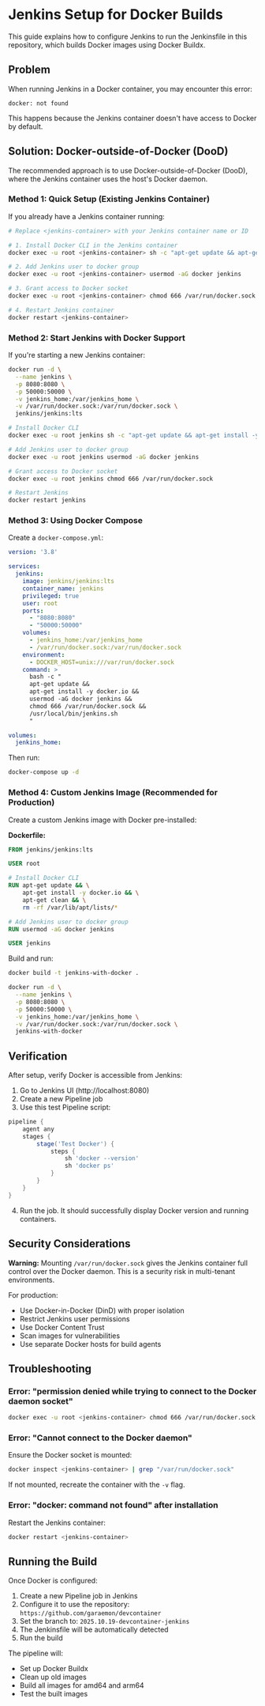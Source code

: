 # Jenkins Setup for Docker Builds

This guide explains how to configure Jenkins to run the Jenkinsfile in this repository, which builds Docker images using Docker Buildx.

## Problem

When running Jenkins in a Docker container, you may encounter this error:
```
docker: not found
```

This happens because the Jenkins container doesn't have access to Docker by default.

## Solution: Docker-outside-of-Docker (DooD)

The recommended approach is to use Docker-outside-of-Docker (DooD), where the Jenkins container uses the host's Docker daemon.

### Method 1: Quick Setup (Existing Jenkins Container)

If you already have a Jenkins container running:

```bash
# Replace <jenkins-container> with your Jenkins container name or ID

# 1. Install Docker CLI in the Jenkins container
docker exec -u root <jenkins-container> sh -c "apt-get update && apt-get install -y docker.io"

# 2. Add Jenkins user to docker group
docker exec -u root <jenkins-container> usermod -aG docker jenkins

# 3. Grant access to Docker socket
docker exec -u root <jenkins-container> chmod 666 /var/run/docker.sock

# 4. Restart Jenkins container
docker restart <jenkins-container>
```

### Method 2: Start Jenkins with Docker Support

If you're starting a new Jenkins container:

```bash
docker run -d \
  --name jenkins \
  -p 8080:8080 \
  -p 50000:50000 \
  -v jenkins_home:/var/jenkins_home \
  -v /var/run/docker.sock:/var/run/docker.sock \
  jenkins/jenkins:lts

# Install Docker CLI
docker exec -u root jenkins sh -c "apt-get update && apt-get install -y docker.io"

# Add Jenkins user to docker group
docker exec -u root jenkins usermod -aG docker jenkins

# Grant access to Docker socket
docker exec -u root jenkins chmod 666 /var/run/docker.sock

# Restart Jenkins
docker restart jenkins
```

### Method 3: Using Docker Compose

Create a `docker-compose.yml`:

```yaml
version: '3.8'

services:
  jenkins:
    image: jenkins/jenkins:lts
    container_name: jenkins
    privileged: true
    user: root
    ports:
      - "8080:8080"
      - "50000:50000"
    volumes:
      - jenkins_home:/var/jenkins_home
      - /var/run/docker.sock:/var/run/docker.sock
    environment:
      - DOCKER_HOST=unix:///var/run/docker.sock
    command: >
      bash -c "
      apt-get update &&
      apt-get install -y docker.io &&
      usermod -aG docker jenkins &&
      chmod 666 /var/run/docker.sock &&
      /usr/local/bin/jenkins.sh
      "

volumes:
  jenkins_home:
```

Then run:
```bash
docker-compose up -d
```

### Method 4: Custom Jenkins Image (Recommended for Production)

Create a custom Jenkins image with Docker pre-installed:

**Dockerfile:**
```dockerfile
FROM jenkins/jenkins:lts

USER root

# Install Docker CLI
RUN apt-get update && \
    apt-get install -y docker.io && \
    apt-get clean && \
    rm -rf /var/lib/apt/lists/*

# Add Jenkins user to docker group
RUN usermod -aG docker jenkins

USER jenkins
```

Build and run:
```bash
docker build -t jenkins-with-docker .

docker run -d \
  --name jenkins \
  -p 8080:8080 \
  -p 50000:50000 \
  -v jenkins_home:/var/jenkins_home \
  -v /var/run/docker.sock:/var/run/docker.sock \
  jenkins-with-docker
```

## Verification

After setup, verify Docker is accessible from Jenkins:

1. Go to Jenkins UI (http://localhost:8080)
2. Create a new Pipeline job
3. Use this test Pipeline script:

```groovy
pipeline {
    agent any
    stages {
        stage('Test Docker') {
            steps {
                sh 'docker --version'
                sh 'docker ps'
            }
        }
    }
}
```

4. Run the job. It should successfully display Docker version and running containers.

## Security Considerations

**Warning:** Mounting `/var/run/docker.sock` gives the Jenkins container full control over the Docker daemon. This is a security risk in multi-tenant environments.

For production:
- Use Docker-in-Docker (DinD) with proper isolation
- Restrict Jenkins user permissions
- Use Docker Content Trust
- Scan images for vulnerabilities
- Use separate Docker hosts for build agents

## Troubleshooting

### Error: "permission denied while trying to connect to the Docker daemon socket"

```bash
docker exec -u root <jenkins-container> chmod 666 /var/run/docker.sock
```

### Error: "Cannot connect to the Docker daemon"

Ensure the Docker socket is mounted:
```bash
docker inspect <jenkins-container> | grep "/var/run/docker.sock"
```

If not mounted, recreate the container with the `-v` flag.

### Error: "docker: command not found" after installation

Restart the Jenkins container:
```bash
docker restart <jenkins-container>
```

## Running the Build

Once Docker is configured:

1. Create a new Pipeline job in Jenkins
2. Configure it to use the repository: `https://github.com/garaemon/devcontainer`
3. Set the branch to: `2025.10.19-devcontainer-jenkins`
4. The Jenkinsfile will be automatically detected
5. Run the build

The pipeline will:
- Set up Docker Buildx
- Clean up old images
- Build all images for amd64 and arm64
- Test the built images
